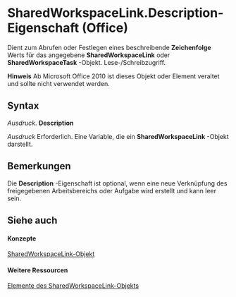 
# SharedWorkspaceLink.Description-Eigenschaft (Office)

Dient zum Abrufen oder Festlegen eines beschreibende  **Zeichenfolge** Werts für das angegebene **SharedWorkspaceLink** oder **SharedWorkspaceTask** -Objekt. Lese-/Schreibzugriff.


 **Hinweis**  Ab Microsoft Office 2010 ist dieses Objekt oder Element veraltet und sollte nicht verwendet werden.


## Syntax

 _Ausdruck_. **Description**

 _Ausdruck_ Erforderlich. Eine Variable, die ein **SharedWorkspaceLink** -Objekt darstellt.


## Bemerkungen

Die  **Description** -Eigenschaft ist optional, wenn eine neue Verknüpfung des freigegebenen Arbeitsbereichs oder Aufgabe wird erstellt und kann leer sein.


## Siehe auch


#### Konzepte


[SharedWorkspaceLink-Objekt](eb36dbed-fc41-08df-3cbc-affbaf5f9784.md)
#### Weitere Ressourcen


[Elemente des SharedWorkspaceLink-Objekts](http://msdn.microsoft.com/library/fa8d7312-77cc-77b7-14ca-a6aa7f63fa7b%28Office.15%29.aspx)